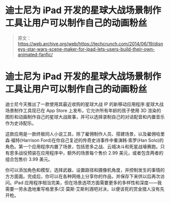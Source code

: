 # 迪士尼为 iPad 开发的星球大战场景制作工具让用户可以制作自己的动画粉丝 

> 原文：<https://web.archive.org/web/https://techcrunch.com/2014/06/19/disneys-star-wars-scene-maker-for-ipad-lets-users-build-their-own-animated-fanfic/>

# 迪士尼为 iPad 开发的星球大战场景制作工具让用户可以制作自己的动画粉丝

迪士尼今天推出了一款使用其最近收购的星球大战 IP 的新移动应用程序:星球大战场景制作工具现已在 App Store 上发布，它允许所有年龄的孩子使用 3D 渲染的图形和动画制作自己的星球大战故事，并可以选择录制自己的对话配音和内置音乐作为史诗配乐。

这款应用是一款终极同人小说工具，除了雇佣制作人员、搭建场景，以及雇佣哈里森·福特(Harrison Ford)在你自己复述的传奇史诗事件中重演韩·索罗(Han Solo)的角色。第一个应用程序内置了场景，包括恩多之战、云城决斗和死星战壕赛跑。只有恩多战役预装在应用程序中，额外的场景每个售价 2.99 美元，或者包含两者的组合包售价 3.99 美元。

你可以添加角色和模型，选择武器，设置路径和摄像机角度，并控制发生的事情的方方面面。完成后，你可以在各种网络上分享你的作品，并保存下来供以后再次访问。iPad 应用程序相当完美，但在场景选项方面需要更多的多样性和深度——我需要一劳永逸地重写格里多/汉·莫斯·艾斯利酒吧对决，以便该死的赏金猎人没有先开枪。
